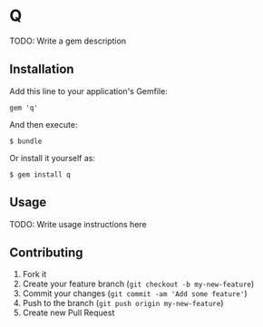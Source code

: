 # Q

TODO: Write a gem description

## Installation

Add this line to your application's Gemfile:

    gem 'q'

And then execute:

    $ bundle

Or install it yourself as:

    $ gem install q

## Usage

TODO: Write usage instructions here

## Contributing

1. Fork it
2. Create your feature branch (`git checkout -b my-new-feature`)
3. Commit your changes (`git commit -am 'Add some feature'`)
4. Push to the branch (`git push origin my-new-feature`)
5. Create new Pull Request
